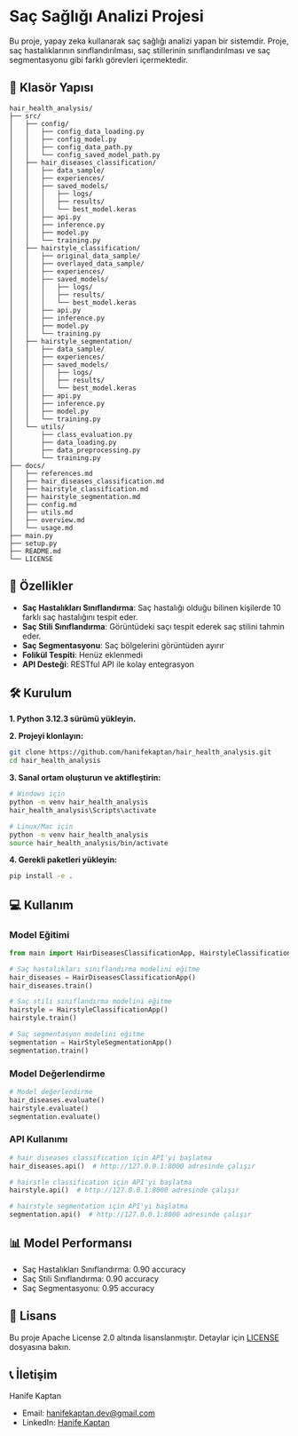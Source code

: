 # Saç Sağlığı Analizi Projesi

Bu proje, yapay zeka kullanarak saç sağlığı analizi yapan bir sistemdir. Proje, saç hastalıklarının sınıflandırılması, saç stillerinin sınıflandırılması ve saç segmentasyonu gibi farklı görevleri içermektedir.

## 📁 Klasör Yapısı

```
hair_health_analysis/
├── src/
│   ├── config/
│   │   ├── config_data_loading.py
│   │   ├── config_model.py
│   │   ├── config_data_path.py
│   │   └── config_saved_model_path.py
│   ├── hair_diseases_classification/
│   │   ├── data_sample/
│   │   ├── experiences/
│   │   ├── saved_models/
│   │   │   ├── logs/
│   │   │   ├── results/
│   │   │   └── best_model.keras
│   │   ├── api.py
│   │   ├── inference.py
│   │   ├── model.py
│   │   └── training.py
│   ├── hairstyle_classification/
│   │   ├── original_data_sample/
│   │   ├── overlayed_data_sample/
│   │   ├── experiences/
│   │   ├── saved_models/
│   │   │   ├── logs/
│   │   │   ├── results/
│   │   │   └── best_model.keras
│   │   ├── api.py
│   │   ├── inference.py
│   │   ├── model.py
│   │   └── training.py
│   ├── hairstyle_segmentation/
│   │   ├── data_sample/
│   │   ├── experiences/
│   │   ├── saved_models/
│   │   │   ├── logs/
│   │   │   ├── results/
│   │   │   └── best_model.keras
│   │   ├── api.py
│   │   ├── inference.py
│   │   ├── model.py
│   │   └── training.py
│   └── utils/
│       ├── class_evaluation.py
│       ├── data_loading.py
│       ├── data_preprocessing.py
│       └── training.py
├── docs/
│   ├── references.md
│   ├── hair_diseases_classification.md
│   ├── hairstyle_classification.md
│   ├── hairstyle_segmentation.md
│   ├── config.md
│   ├── utils.md
│   ├── overview.md
│   └── usage.md
├── main.py
├── setup.py
├── README.md
└── LICENSE
```

## 🚀 Özellikler

- **Saç Hastalıkları Sınıflandırma**: Saç hastalığı olduğu bilinen kişilerde 10 farklı saç hastalığını tespit eder.
- **Saç Stili Sınıflandırma**: Görüntüdeki saçı tespit ederek saç stilini tahmin eder.
- **Saç Segmentasyonu**: Saç bölgelerini görüntüden ayırır
- **Folikül Tespiti**: Henüz eklenmedi
- **API Desteği**: RESTful API ile kolay entegrasyon

## 🛠️ Kurulum

**1. Python 3.12.3 sürümü yükleyin.**

**2. Projeyi klonlayın:**
```bash
git clone https://github.com/hanifekaptan/hair_health_analysis.git
cd hair_health_analysis
```

**3. Sanal ortam oluşturun ve aktifleştirin:**
```bash
# Windows için
python -m venv hair_health_analysis
hair_health_analysis\Scripts\activate

# Linux/Mac için
python -m venv hair_health_analysis
source hair_health_analysis/bin/activate
```

**4. Gerekli paketleri yükleyin:**
```bash
pip install -e .
```


## 💻 Kullanım

### Model Eğitimi

```python
from main import HairDiseasesClassificationApp, HairstyleClassificationApp, HairStyleSegmentationApp

# Saç hastalıkları sınıflandırma modelini eğitme
hair_diseases = HairDiseasesClassificationApp()
hair_diseases.train()

# Saç stili sınıflandırma modelini eğitme
hairstyle = HairstyleClassificationApp()
hairstyle.train()

# Saç segmentasyon modelini eğitme
segmentation = HairStyleSegmentationApp()
segmentation.train()
```

### Model Değerlendirme

```python
# Model değerlendirme
hair_diseases.evaluate()
hairstyle.evaluate()
segmentation.evaluate()
```

### API Kullanımı

```python
# hair diseases classification için API'yi başlatma
hair_diseases.api()  # http://127.0.0.1:8000 adresinde çalışır
```

```python
# hairstle classification için API'yi başlatma
hairstyle.api()  # http://127.0.0.1:8000 adresinde çalışır
```

```python
# hairstyle segmentation için API'yi başlatma
segmentation.api()  # http://127.0.0.1:8000 adresinde çalışır
```
## 📊 Model Performansı

- Saç Hastalıkları Sınıflandırma: 0.90 accuracy
- Saç Stili Sınıflandırma: 0.90 accuracy
- Saç Segmentasyonu: 0.95 accuracy


## 📝 Lisans

Bu proje Apache License 2.0 altında lisanslanmıştır. Detaylar için [LICENSE](LICENSE) dosyasına bakın.


## 📞 İletişim

Hanife Kaptan
- Email: [hanifekaptan.dev@gmail.com](mailto:hanifekaptan.dev@gmail.com)
- LinkedIn: [Hanife Kaptan](https://www.linkedin.com/in/hanife-kaptan/)

